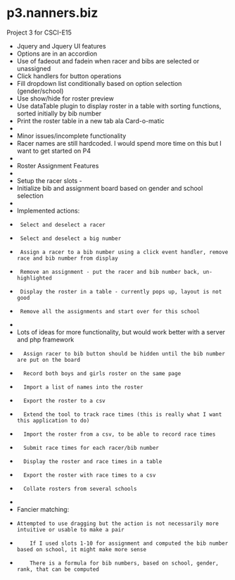 p3.nanners.biz
==============

Project 3 for CSCI-E15

* Jquery and Jquery UI features
*	Options are in an accordion
*	Use of fadeout and fadein when racer and bibs are selected or unassigned
*	Click handlers for button operations
*	Fill dropdown list conditionally based on option selection (gender/school)
*	Use show/hide for roster preview
*   Use dataTable plugin to display roster in a table with sorting functions, sorted initially by bib number
*   Print the roster table in a new tab ala Card-o-matic
*
* Minor issues/incomplete functionality
*	Racer names are still hardcoded. I would spend more time on this but I want to get started on P4
*
* Roster Assignment Features
*
*  Setup the racer slots - 
*  Initialize bib and assignment board based on gender and school selection
*  
*  Implemented actions:
*      Select and deselect a racer
*      Select and deselect a big number
*      Assign a racer to a bib number using a click event handler, remove race and bib number from display
*      Remove an assignment - put the racer and bib number back, un-highlighted
*      Display the roster in a table - currently pops up, layout is not good
*      Remove all the assignments and start over for this school
*
* Lots of ideas for more functionality, but would work better with a server and php framework
*		Assign racer to bib button should be hidden until the bib number are put on the board
* 		Record both boys and girls roster on the same page
* 		Import a list of names into the roster
* 		Export the roster to a csv
*		Extend the tool to track race times (this is really what I want this application to do)
*  		Import the roster from a csv, to be able to record race times
*      	Submit race times for each racer/bib number
*      	Display the roster and race times in a table 
*      	Export the roster with race times to a csv
*      	Collate rosters from several schools
*  
* Fancier matching:
*     Attempted to use dragging but the action is not necessarily more intuitive or usable to make a pair
*         If I used slots 1-10 for assignment and computed the bib number based on school, it might make more sense
*         There is a formula for bib numbers, based on school, gender, rank, that can be computed